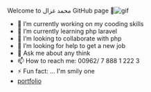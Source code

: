 Welcome to محمد غزال GitHub page 👋![gif](https://user-images.githubusercontent.com/69714442/151793100-322f76ad-9b4d-432b-b184-371a934e4d2f.png)


- 🔭 I’m currently working on my cooding skills
- 🌱 I’m currently learning php laravel
- 👯 I’m looking to collaborate with php
- 🤔 I’m looking for help to get a new job
- 💬 Ask me about any think
- 📫 How to reach me: 00962/ 7 888 1 222 3
- ⚡ Fun fact: ... I'm smily one 
- [portfolio](https://mohammad-ghazal.github.io/Ghazal-Portfolio/)
